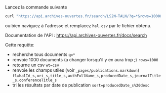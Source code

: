 Lancez la commande suivante
```bash
curl "https://api.archives-ouvertes.fr/search/LS2N-TALN/?q=*&rows=1000&wt=csv&fl=halId_s,uri_s,title_s,authFullName_s,producedDate_s,journalTitle_s,conferenceTitle_s,country_s&sort=producedDate_s%20desc" > hal.csv
```
ou bien naviguez à l'adresse et remplacez `hal.csv` par le fichier obtenu.

Documentation de l'API : https://api.archives-ouvertes.fr/docs/search

Cette requête:
- recherche tous documents `q=*`
- renvoie 1000 documents (a changer lorsqu'il y en aura trop ;) `rows=1000`
- retourne un csv `wt=csv`
- renvoie les champs utiles (voir `_pages/publications.markdown`) `fl=halId_s,uri_s,title_s,authFullName_s,producedDate_s,journalTitle_s,conferenceTitle_s`
- tri les résultats par date de publication `sort=producedDate_s%20desc`